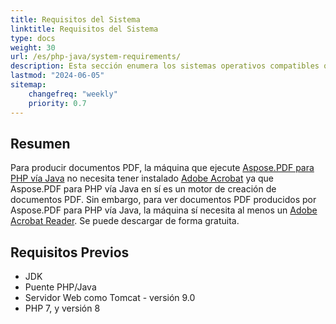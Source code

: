 ```yaml
---
title: Requisitos del Sistema 
linktitle: Requisitos del Sistema
type: docs
weight: 30
url: /es/php-java/system-requirements/
description: Esta sección enumera los sistemas operativos compatibles que un desarrollador necesita para trabajar exitosamente con Aspose.PDF para PHP vía Java.
lastmod: "2024-06-05"
sitemap:
    changefreq: "weekly"
    priority: 0.7
---
```


## Resumen

Para producir documentos PDF, la máquina que ejecute [Aspose.PDF para PHP vía Java](https://products.aspose.com/pdf/php-java/) no necesita tener instalado [Adobe Acrobat](https://www.adobe.com/acrobat/acrobat-pro.html) ya que Aspose.PDF para PHP vía Java en sí es un motor de creación de documentos PDF. Sin embargo, para ver documentos PDF producidos por Aspose.PDF para PHP vía Java, la máquina sí necesita al menos un [Adobe Acrobat Reader](https://www.adobe.com/acrobat/pdf-reader.html). Se puede descargar de forma gratuita.

## Requisitos Previos

- JDK
- Puente PHP/Java
- Servidor Web como Tomcat - versión 9.0
- PHP 7, y versión 8